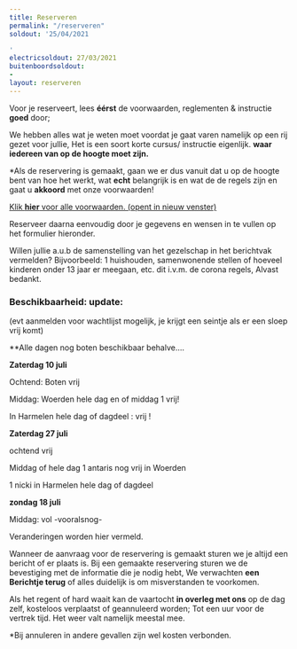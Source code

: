 ```yaml
---
title: Reserveren
permalink: "/reserveren"
soldout: '25/04/2021

'
electricsoldout: 27/03/2021
buitenboordsoldout:
- 
layout: reserveren
---
```



Voor je reserveert, lees **éérst** de voorwaarden, reglementen & instructie **goed** door; [](https://descheepsjongens.nl/voorwaarden)
   
We hebben alles wat je weten moet voordat je gaat varen namelijk op een rij gezet voor jullie, Het is een soort korte cursus/ instructie eigenlijk.
**waar iedereen van op de hoogte moet zijn.**

*Als de reservering is gemaakt, gaan we er dus vanuit dat u op de hoogte bent van hoe het werkt, wat **echt** belangrijk is en wat de de regels zijn en gaat u **akkoord** met onze voorwaarden!

[Klik **hier** voor alle voorwaarden. (opent in nieuw venster)](http://descheepsjongens.nl/voorwaarden)


Reserveer daarna eenvoudig door je gegevens en wensen in te vullen op het formulier hieronder. 

Willen jullie a.u.b de samenstelling van het gezelschap in het berichtvak vermelden? 
Bijvoorbeeld: 1 huishouden, samenwonende stellen of hoeveel kinderen onder 13 jaar er meegaan, etc.  dit i.v.m. de corona regels, Alvast bedankt.

### Beschikbaarheid: update: 


(evt aanmelden voor wachtlijst mogelijk, je krijgt een seintje als er een sloep vrij komt)

**Alle dagen nog boten beschikbaar  behalve….



**Zaterdag  10 juli**

Ochtend: Boten vrij

Middag: Woerden  hele dag  en of middag 1 vrij! 

In Harmelen  hele dag of dagdeel :  vrij !


**Zaterdag 27 juli**

ochtend vrij 

Middag of hele dag  1 antaris nog vrij in Woerden 

1 nicki in Harmelen hele dag of dagdeel


**zondag 18 juli**

Middag: vol  -vooralsnog-


Veranderingen worden hier vermeld.


Wanneer de aanvraag voor de reservering is gemaakt sturen we je altijd een bericht of er plaats is.
Bij een gemaakte reservering sturen we de bevestiging met de informatie die je nodig hebt,
We verwachten **een Berichtje terug** of alles duidelijk is om misverstanden te voorkomen.

Als het regent of hard waait kan de vaartocht **in overleg met ons** op de dag zelf, kosteloos verplaatst of geannuleerd worden; Tot een uur voor de vertrek tijd. Het weer valt namelijk meestal mee.

*Bij annuleren in andere gevallen zijn wel kosten verbonden.